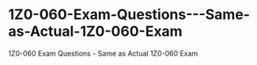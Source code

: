# 1Z0-060-Exam-Questions---Same-as-Actual-1Z0-060-Exam
1Z0-060 Exam Questions - Same as Actual 1Z0-060 Exam

